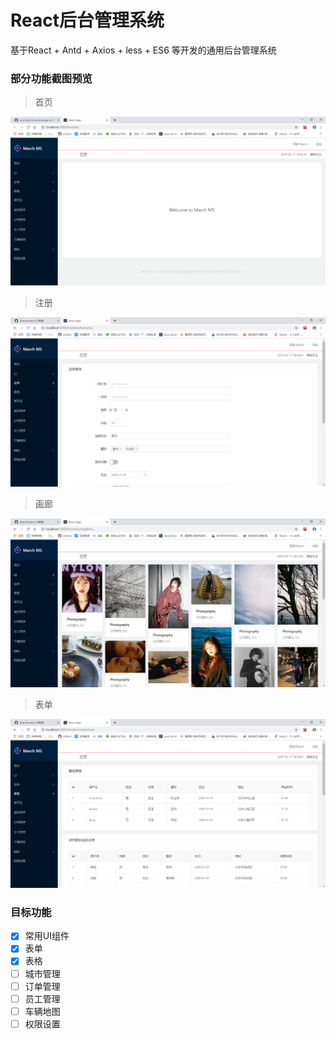 # React后台管理系统
基于React + Antd + Axios + less + ES6 等开发的通用后台管理系统

### 部分功能截图预览
> 首页

![Image text](https://github.com/MarchYuanx/qm/blob/master/react/imoocmanager/image/home.png)
> 注册

![Image text](https://github.com/MarchYuanx/qm/blob/master/react/imoocmanager/image/reg.png)
> 画廊

![Image text](https://github.com/MarchYuanx/qm/blob/master/react/imoocmanager/image/gallery.jpg)
> 表单

![Image text](https://github.com/MarchYuanx/qm/blob/master/react/imoocmanager/image/table.png)

### 目标功能 

- [x] 常用UI组件  
- [x] 表单
- [x] 表格  
- [ ] 城市管理 
- [ ] 订单管理
- [ ] 员工管理 
- [ ] 车辆地图 
- [ ] 权限设置 
